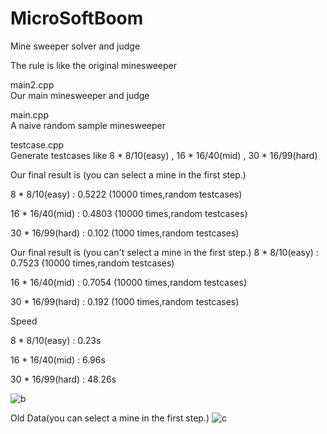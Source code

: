 # MicroSoftBoom
Mine sweeper solver and judge

The rule is like the original minesweeper

main2.cpp  
Our main minesweeper and judge



main.cpp   
A naive random sample minesweeper



testcase.cpp   
Generate testcases like 8 * 8/10(easy) , 16 * 16/40(mid) , 30 * 16/99(hard)



Our final result is (you can select a mine in the first step.)

8 * 8/10(easy) : 0.5222 (10000 times,random testcases)

16 * 16/40(mid) : 0.4803 (10000 times,random testcases)

30 * 16/99(hard) : 0.102 (1000 times,random testcases)


Our final result is (you can't select a mine in the first step.)
8 * 8/10(easy) : 0.7523 (10000 times,random testcases)

16 * 16/40(mid) : 0.7054 (10000 times,random testcases)

30 * 16/99(hard) : 0.192 (1000 times,random testcases)


Speed

8 * 8/10(easy) : 0.23s

16 * 16/40(mid) : 6.96s

30 * 16/99(hard) : 48.26s
  
![b](https://user-images.githubusercontent.com/22492543/42081801-f98ae860-7bb8-11e8-8837-82ac4428dfbc.png)


Old Data(you can select a mine in the first step.)
![c](https://user-images.githubusercontent.com/22492543/42081806-faf14aa0-7bb8-11e8-8886-05e19ab676e6.png)
